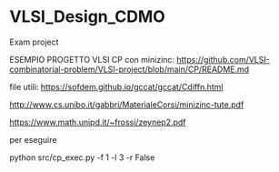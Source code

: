 # VLSI_Design_CDMO
Exam project

ESEMPIO PROGETTO VLSI CP con minizinc:
https://github.com/VLSI-combinatorial-problem/VLSI-project/blob/main/CP/README.md 

file utili: https://sofdem.github.io/gccat/gccat/Cdiffn.html

http://www.cs.unibo.it/gabbri/MaterialeCorsi/minizinc-tute.pdf

https://www.math.unipd.it/~frossi/zeynep2.pdf

per eseguire

python src/cp_exec.py -f 1 -l 3 -r False
